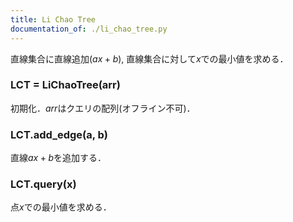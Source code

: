 ```yaml
---
title: Li Chao Tree
documentation_of: ./li_chao_tree.py
---
```


直線集合に直線追加($ax+b$), 直線集合に対して$x$での最小値を求める．

### LCT = LiChaoTree(arr)

初期化．$arr$はクエリの配列(オフライン不可)．

### LCT.add_edge(a, b)

直線$ax+b$を追加する．

### LCT.query(x)

点$x$での最小値を求める．